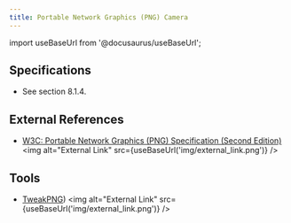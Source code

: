```yaml
---
title: Portable Network Graphics (PNG) Camera
---
```


import useBaseUrl from '@docusaurus/useBaseUrl';

## Specifications
- See section 8.1.4.

## External References
- [W3C: Portable Network Graphics (PNG) Specification (Second Edition)](http://www.w3.org/TR/PNG/) <img alt="External Link" src={useBaseUrl('img/external_link.png')} />

## Tools
- [TweakPNG](http://entropymine.com/jason/tweakpng/)) <img alt="External Link" src={useBaseUrl('img/external_link.png')} />
